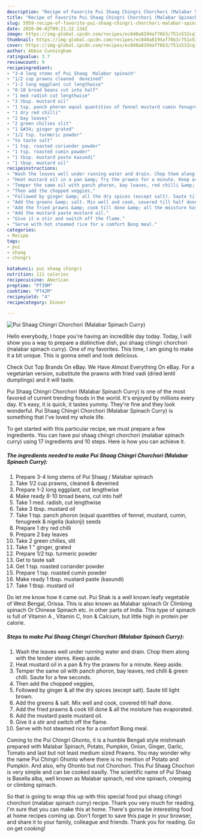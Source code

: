 ```yaml
---
description: "Recipe of Favorite Pui Shaag Chingri Chorchori (Malabar Spinach Curry)"
title: "Recipe of Favorite Pui Shaag Chingri Chorchori (Malabar Spinach Curry)"
slug: 5959-recipe-of-favorite-pui-shaag-chingri-chorchori-malabar-spinach-curry
date: 2020-06-02T09:21:22.134Z
image: https://img-global.cpcdn.com/recipes/ec840a8194af76b3/751x532cq70/pui-shaag-chingri-chorchori-malabar-spinach-curry-recipe-main-photo.jpg
thumbnail: https://img-global.cpcdn.com/recipes/ec840a8194af76b3/751x532cq70/pui-shaag-chingri-chorchori-malabar-spinach-curry-recipe-main-photo.jpg
cover: https://img-global.cpcdn.com/recipes/ec840a8194af76b3/751x532cq70/pui-shaag-chingri-chorchori-malabar-spinach-curry-recipe-main-photo.jpg
author: Abbie Cunningham
ratingvalue: 3.7
reviewcount: 9
recipeingredient:
- "3-4 long stems of Pui Shaag  Malabar spinach"
- "1/2 cup prawns cleaned  deveined"
- "1-2 long eggplant cut lengthwise"
- "8-10 broad beans cut into half"
- "1 med radish cut lengthwise"
- "3 tbsp. mustard oil"
- "1 tsp. panch phoron equal quantities of fennel mustard cumin fenugreek  nigella kalonji seeds"
- "1 dry red chilli"
- "2 bay leaves"
- "2 green chilies slit"
- "1 &#34; ginger grated"
- "1/2 tsp. turmeric powder"
- "to taste salt"
- "1 tsp. roasted coriander powder"
- "1 tsp. roasted cumin powder"
- "1 tbsp. mustard paste kasundi"
- "1 tbsp. mustard oil"
recipeinstructions:
- "Wash the leaves well under running water and drain. Chop them along with the tender stems. Keep aside."
- "Heat mustard oil in a pan &amp; fry the prawns for a minute. Keep aside."
- "Temper the same oil with panch phoron, bay leaves, red chilli &amp; green chilli. Saute for a few seconds."
- "Then add the chopped veggies,"
- "Followed by ginger &amp; all the dry spices (except salt). Saute till light brown."
- "Add the greens &amp; salt. Mix well and cook, covered till half done."
- "Add the fried prawns &amp; cook till done &amp; all the moisture has evaporated."
- "Add the mustard paste mustard oil."
- "Give it a stir and switch off the flame."
- "Serve with hot steamed rice for a comfort Bong meal."
categories:
- Recipe
tags:
- pui
- shaag
- chingri

katakunci: pui shaag chingri 
nutrition: 111 calories
recipecuisine: American
preptime: "PT39M"
cooktime: "PT42M"
recipeyield: "4"
recipecategory: Dinner

---
```



![Pui Shaag Chingri Chorchori (Malabar Spinach Curry)](https://img-global.cpcdn.com/recipes/ec840a8194af76b3/751x532cq70/pui-shaag-chingri-chorchori-malabar-spinach-curry-recipe-main-photo.jpg)

Hello everybody, I hope you're having an incredible day today. Today, I will show you a way to prepare a distinctive dish, pui shaag chingri chorchori (malabar spinach curry). One of my favorites. This time, I am going to make it a bit unique. This is gonna smell and look delicious.

Check Out Top Brands On eBay. We Have Almost Everything On eBay. For a vegetarian version, substitute the prawns with fried vadi (dried lentil dumplings) and it will taste.

Pui Shaag Chingri Chorchori (Malabar Spinach Curry) is one of the most favored of current trending foods in the world. It's enjoyed by millions every day. It's easy, it is quick, it tastes yummy. They're fine and they look wonderful. Pui Shaag Chingri Chorchori (Malabar Spinach Curry) is something that I've loved my whole life.


To get started with this particular recipe, we must prepare a few ingredients. You can have pui shaag chingri chorchori (malabar spinach curry) using 17 ingredients and 10 steps. Here is how you can achieve it.

<!--inarticleads1-->

##### The ingredients needed to make Pui Shaag Chingri Chorchori (Malabar Spinach Curry):

1. Prepare 3-4 long stems of Pui Shaag / Malabar spinach
1. Take 1/2 cup prawns, cleaned &amp; deveined
1. Prepare 1-2 long eggplant, cut lengthwise
1. Make ready 8-10 broad beans, cut into half
1. Take 1 med. radish, cut lengthwise
1. Take 3 tbsp. mustard oil
1. Take 1 tsp. panch phoron (equal quantities of fennel, mustard, cumin, fenugreek &amp; nigella (kalonji) seeds
1. Prepare 1 dry red chilli
1. Prepare 2 bay leaves
1. Take 2 green chilies, slit
1. Take 1 &#34; ginger, grated
1. Prepare 1/2 tsp. turmeric powder
1. Get to taste salt
1. Get 1 tsp. roasted coriander powder
1. Prepare 1 tsp. roasted cumin powder
1. Make ready 1 tbsp. mustard paste (kasundi)
1. Take 1 tbsp. mustard oil


Do let me know how it came out. Pui Shak is a well known leafy vegetable of West Bengal, Orissa. This is also known as Malabar spinach Or Climbing spinach Or Chinese Spinach etc. in other parts of India. This type of spinach is full of Vitamin A , Vitamin C, Iron &amp; Calcium, but little high in protein per calorie. 

<!--inarticleads2-->

##### Steps to make Pui Shaag Chingri Chorchori (Malabar Spinach Curry):

1. Wash the leaves well under running water and drain. Chop them along with the tender stems. Keep aside.
1. Heat mustard oil in a pan &amp; fry the prawns for a minute. Keep aside.
1. Temper the same oil with panch phoron, bay leaves, red chilli &amp; green chilli. Saute for a few seconds.
1. Then add the chopped veggies,
1. Followed by ginger &amp; all the dry spices (except salt). Saute till light brown.
1. Add the greens &amp; salt. Mix well and cook, covered till half done.
1. Add the fried prawns &amp; cook till done &amp; all the moisture has evaporated.
1. Add the mustard paste mustard oil.
1. Give it a stir and switch off the flame.
1. Serve with hot steamed rice for a comfort Bong meal.


Coming to the Pui Chingri Ghonto, it is a humble Bengali style mishmash prepared with Malabar Spinach, Potato, Pumpkin, Onion, Ginger, Garlic, Tomato and last but not least medium sized Prawns. You may wonder why the name Pui Chingri Ghonto where there is no mention of Potato and Pumpkin. And also, why Ghonto but not Chorchori. This Pui Shaag Chochori is very simple and can be cooked easilly. The scientific name of Pui Shaag is Basella alba, well known as Malabar spinach, red vine spinach, creeping or climbing spinach. 

So that is going to wrap this up with this special food pui shaag chingri chorchori (malabar spinach curry) recipe. Thank you very much for reading. I'm sure that you can make this at home. There's gonna be interesting food at home recipes coming up. Don't forget to save this page in your browser, and share it to your family, colleague and friends. Thank you for reading. Go on get cooking!
